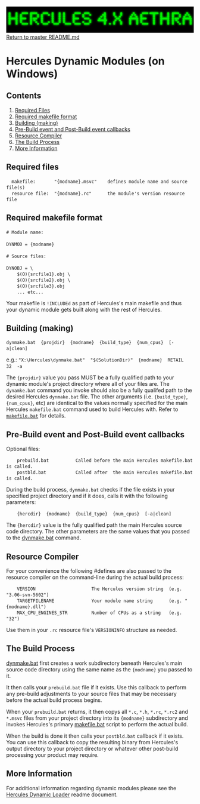 ![test image](images/image_header_herculesaethra.png)
[Return to master README.md](../README.md)

# Hercules Dynamic Modules (on Windows)

## Contents
1. [Required Files](#Required-Files)
2. [Required makefile format](#Required-makefile-format)
3. [Building (making)](#Building-making)
4. [Pre-Build event and Post-Build event callbacks](#Pre-Build-event-and-Post-Build-event-callbacks)
5. [Resource Compiler](#Resource-Compiler)
6. [The Build Process](#The-Build-Process)
7. [More Information](#More-Information)

## Required files
```
  makefile:       "{modname}.msvc"    defines module name and source file(s)
  resource file:  "{modname}.rc"      the module's version resource file
```

## Required makefile format

    # Module name:

    DYNMOD = {modname}

    # Source files:

    DYNOBJ = \
        $(O){srcfile1}.obj \
        $(O){srcfile2}.obj \
        $(O){srcfile3}.obj
        ... etc...

Your makefile is `!INCLUDEd` as part of Hercules's main makefile and thus your dynamic module gets built along with the rest of Hercules.

## Building (making)

    dynmake.bat  {projdir}  {modname}  {build_type}  {num_cpus}  [-a|clean]

e.g.: `"X:\Hercules\dynmake.bat"  "$(SolutionDir)"  {modname}  RETAIL  32  -a`

The `{projdir}` value you pass MUST be a fully qualified path to your dynamic module's project directory where all of your files are. The `dynamke.bat` command you invoke should also be a fully qualifed path to the desired Hercules `dynmake.bat` file. The other arguments (i.e. `{build_type}`, `{num_cpus}`, etc) are identical to the values normally specified for the main Hercules `makefile.bat` command used to build Hercules with. Refer to [`makefile.bat`](../makefile.bat) for details.

## Pre-Build event and Post-Build event callbacks

Optional files:
```
    prebuild.bat          Called before the main Hercules makefile.bat is called.
    postbld.bat           Called after  the main Hercules makefile.bat is called.
```

During the build process, `dynmake.bat` checks if the file exists in your specified project directory and if it does, calls it with the following parameters:

        {hercdir}  {modname}  {build_type}  {num_cpus}  [-a|clean]

The `{hercdir}` value is the fully qualified path the main Hercules source code directory. The other parameters are the same values that you passed to the [dynmake.bat](../dynmake.bat) command.

## Resource Compiler

For your convenience the following #defines are also passed to the resource compiler on the command-line during the actual build process:
```
    VERSION                     The Hercules version string  (e.g. "3.06-svn-5602")
    TARGETFILENAME              Your module name string      (e.g. "{modname}.dll")
    MAX_CPU_ENGINES_STR         Number of CPUs as a string   (e.g. "32")
```
Use them in your `.rc` resource file's `VERSIONINFO` structure as needed.

## The Build Process

[dynmake.bat](../dynmake.bat) first creates a work subdirectory beneath Hercules's main source code directory using the same name as the `{modname}` you passed to it.

It then calls your `prebuild.bat` file if it exists. Use this callback to perform any pre-build adjustments to your source files that may be necessary before the actual build process begins.

When your `prebuild.bat` returns, it then copys all `*.c`, `*.h`, `*.rc`, `*.rc2` and `*.msvc` files from your project directory into its `{modname}` subdirectory and invokes Hercules's primary [makefile.bat](../makefile.bat) script to perform the actual build.

When the build is done it then calls your `postbld.bat` callback if it exists. You can use this callback to copy the resulting binary from Hercules's output directory to your project directory or whatever other post-build processing your product may require.

## More Information

For additional information regarding dynamic modules please see the [Hercules Dynamic Loader](./README.HDL.md) readme document.
